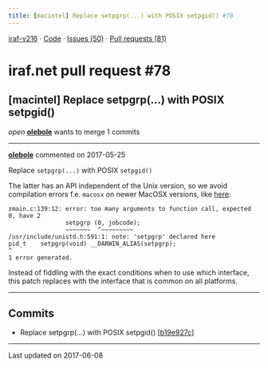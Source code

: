 ```yaml
---
title: [macintel] Replace setpgrp(...) with POSIX setpgid() #78
---
```


[iraf-v216](/iraf-v216) · [Code](https://github.com/iraf-community/iraf/tree/iraf-v216) · [Issues (50)](/iraf-v216/issues) · [Pull requests (81)](/iraf-v216/issues/pulls)

# iraf.net pull request #78
## [macintel] Replace setpgrp(...) with POSIX setpgid()
*open* **[olebole](https://github.com/olebole)** wants to merge 1 commits

- - - -

**[olebole](https://github.com/olebole)** commented on 2017-05-25

Replace `setpgrp(...)` with POSIX `setpgid()`  
  
The latter has an API independent of the Unix version, so we avoid compilation errors f.e. `macosx` on newer MacOSX versions, like [here](https://travis-ci.org/olebole/iraf-v216/jobs/236001262#L303-L309):  
```  
zmain.c:139:12: error: too many arguments to function call, expected 0, have 2  
                setpgrp (0, jobcode);  
                ~~~~~~~  ^~~~~~~~~~  
/usr/include/unistd.h:591:1: note: 'setpgrp' declared here  
pid_t    setpgrp(void) __DARWIN_ALIAS(setpgrp);  
^  
1 error generated.  
```  
Instead of fiddling with the exact conditions when to use which interface, this patch replaces with the interface that is common on all platforms.
- - - -

## Commits

* Replace setpgrp(...) with POSIX setpgid() [[b19e927c](https://github.com/iraf-community/iraf/commit/b19e927c31e45a43e079d9867a4256599723ea50)]

- - - -

Last updated on 2017-06-08

